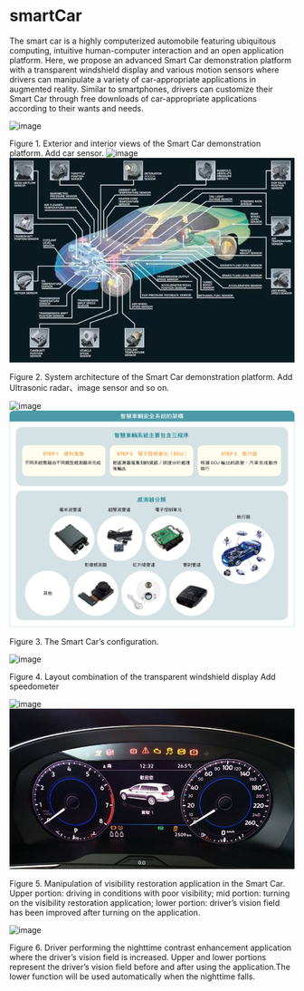 ﻿# smartCar
The smart car is a highly computerized automobile featuring ubiquitous computing, intuitive human-computer interaction and an open application platform. Here, we propose an advanced Smart Car demonstration platform with a transparent windshield display and various motion sensors where drivers can manipulate a variety of car-appropriate applications in augmented reality. Similar to smartphones, drivers can customize their Smart Car through free downloads of car-appropriate applications according to their wants and needs.



![image](https://github.com/smartCarLab/smartCar/blob/master/image/image1.png?raw=true)

Figure 1. Exterior and interior views of the Smart Car demonstration platform.
          Add car sensor.
![image](https://github.com/smartCarLab/smartCar/blob/master/image/image2.png?raw=true)
![image](https://github.com/YFChien/smartCar/blob/master/car_sensor.jpg)

Figure 2. System architecture of the Smart Car demonstration platform.
          Add Ultrasonic radar、image sensor and so on.

![image](https://github.com/smartCarLab/smartCar/blob/master/image/image3.png?raw=true)
![image](https://github.com/YFChien/smartCar/blob/master/Architecture.jpg)

Figure 3. The Smart Car’s configuration.

![image](https://github.com/smartCarLab/smartCar/blob/master/image/image4.png?raw=true)

Figure 4. Layout combination of the transparent windshield display
          Add speedometer

![image](https://github.com/smartCarLab/smartCar/blob/master/image/image5.png?raw=true)
![image](https://github.com/YFChien/smartCar/blob/master/speedometer.jpg)

Figure 5. Manipulation of visibility restoration application in the Smart Car. Upper portion:
driving in conditions with poor visibility; mid portion: turning on the visibility restoration application;
lower portion: driver’s vision field has been improved after turning on the application.

![image](https://github.com/smartCarLab/smartCar/blob/master/image/image6.png?raw=true)

Figure 6. Driver performing the nighttime contrast enhancement application where the
driver’s vision field is increased. Upper and lower portions represent the driver’s vision field
before and after using the application.The lower function will be used automatically when the nighttime
falls.